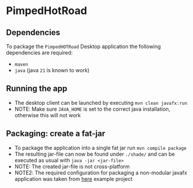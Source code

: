# PimpedHotRoad
## Dependencies
To package the `PimpedHOTRoad` Desktop application the following dependencies are required:
* `maven`
* `java` (java `21` is known to work)

## Running the app
* The desktop client can be launched by executing
`mvn clean javafx:run`
* NOTE: Make sure `JAVA_HOME` is set to the correct java installation, otherwise this will not work

## Packaging: create a fat-jar
* To package the application into a single fat jar run `mvn compile package`
* The resulting jar-file can now be found under `./shade/` and can be executed as usual with `java -jar <jar-file>`
* NOTE: The created jar-file is not cross-platform
* NOTE2: The required configuration for packaging a non-modular javafx application was taken from [here](https://github.com/openjfx/samples/tree/f44ca19e4178ee01663d7a2ae8a5da8e58eee1fa/CommandLine/Non-modular/Maven) example project

